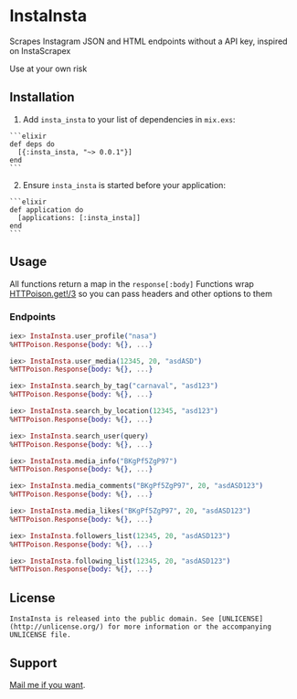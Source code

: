 # InstaInsta

Scrapes Instagram JSON and HTML endpoints without a API key, inspired on InstaScrapex

Use at your own risk

## Installation

  1. Add `insta_insta` to your list of dependencies in `mix.exs`:

    ```elixir
    def deps do
      [{:insta_insta, "~> 0.0.1"}]
    end
    ```

  2. Ensure `insta_insta` is started before your application:

    ```elixir
    def application do
      [applications: [:insta_insta]]
    end
    ```

## Usage
  All functions return a map in the `response[:body]`
  Functions wrap [HTTPoison.get!/3](https://hexdocs.pm/httpoison/HTTPoison.html#get/3) so you can pass headers and other options to them

### Endpoints

  ```elixir
  iex> InstaInsta.user_profile("nasa")
  %HTTPoison.Response{body: %{}, ...}
  ````

  ```elixir
  iex> InstaInsta.user_media(12345, 20, "asdASD")
  %HTTPoison.Response{body: %{}, ...}
  ````

  ```elixir
  iex> InstaInsta.search_by_tag("carnaval", "asd123")
  %HTTPoison.Response{body: %{}, ...}
  ````

  ```elixir
  iex> InstaInsta.search_by_location(12345, "asd123")
  %HTTPoison.Response{body: %{}, ...}
  ````

  ```elixir
  iex> InstaInsta.search_user(query)
  %HTTPoison.Response{body: %{}, ...}
  ````

  ```elixir
  iex> InstaInsta.media_info("BKgPf5ZgP97")
  %HTTPoison.Response{body: %{}, ...}
  ````

  ```elixir
  iex> InstaInsta.media_comments("BKgPf5ZgP97", 20, "asdASD123")
  %HTTPoison.Response{body: %{}, ...}
  ````

  ```elixir
  iex> InstaInsta.media_likes("BKgPf5ZgP97", 20, "asdASD123")
  %HTTPoison.Response{body: %{}, ...}
  ````

  ```elixir
  iex> InstaInsta.followers_list(12345, 20, "asdASD123")
  %HTTPoison.Response{body: %{}, ...}
  ````

  ```elixir
  iex> InstaInsta.following_list(12345, 20, "asdASD123")
  %HTTPoison.Response{body: %{}, ...}
  ````


## License
	InstaInsta is released into the public domain. See [UNLICENSE](http://unlicense.org/) for more information or the accompanying UNLICENSE file.

## Support
  [Mail me if you want](mailto:flavio.killstars@gmail.com).
